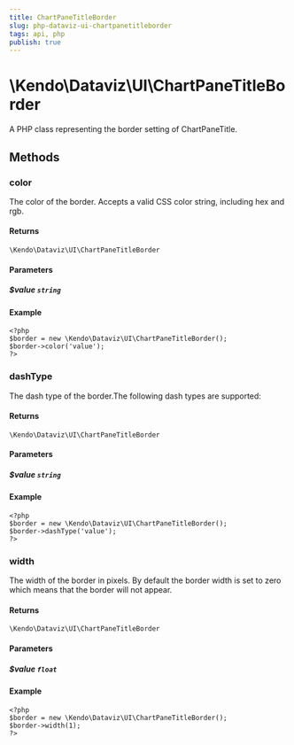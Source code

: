 ```yaml
---
title: ChartPaneTitleBorder
slug: php-dataviz-ui-chartpanetitleborder
tags: api, php
publish: true
---
```


# \Kendo\Dataviz\UI\ChartPaneTitleBorder

A PHP class representing the border setting of ChartPaneTitle.


## Methods

### color
The color of the border. Accepts a valid CSS color string, including hex and rgb.

#### Returns
`\Kendo\Dataviz\UI\ChartPaneTitleBorder`

#### Parameters

##### $value `string`



#### Example 
    <?php
    $border = new \Kendo\Dataviz\UI\ChartPaneTitleBorder();
    $border->color('value');
    ?>

### dashType
The dash type of the border.The following dash types are supported:

#### Returns
`\Kendo\Dataviz\UI\ChartPaneTitleBorder`

#### Parameters

##### $value `string`



#### Example 
    <?php
    $border = new \Kendo\Dataviz\UI\ChartPaneTitleBorder();
    $border->dashType('value');
    ?>

### width
The width of the border in pixels. By default the border width is set to zero which means that the border will not appear.

#### Returns
`\Kendo\Dataviz\UI\ChartPaneTitleBorder`

#### Parameters

##### $value `float`



#### Example 
    <?php
    $border = new \Kendo\Dataviz\UI\ChartPaneTitleBorder();
    $border->width(1);
    ?>

